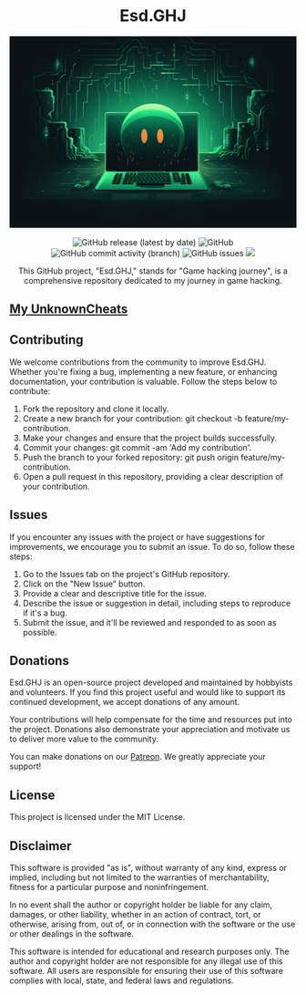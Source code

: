 <h1 align="center">Esd.GHJ</h1>

![](https://github.com/Emilprivate/Esd.GHJ/blob/main/GHJ-Icon-Wide.png)

<p align="center">
  <img src="https://img.shields.io/github/v/release/Emilprivate/Esd.GHJ" alt="GitHub release (latest by date)">
  <img src="https://img.shields.io/github/license/Emilprivate/Esd.GHJ" alt="GitHub">
  <img src="https://img.shields.io/github/commit-activity/t/Emilprivate/Esd.GHJ" alt="GitHub commit activity (branch)">
  <img src="https://img.shields.io/github/issues/Emilprivate/Esd.GHJ" alt="GitHub issues">
  <img src="https://img.shields.io/badge/-c++-black?logo=c%2B%2B&style=social alt="C++20">
</p>

<p align="center">
This GitHub project, "Esd.GHJ," stands for "Game hacking journey", is a comprehensive repository dedicated to my journey in game hacking.
</p>

<p align="center">
  <h2><a href="https://www.unknowncheats.me/forum/members/2173018.html">My UnknownCheats</a></h2>
</p>


## Contributing
We welcome contributions from the community to improve Esd.GHJ. Whether you're fixing a bug, implementing a new feature, or enhancing documentation, your contribution is valuable. Follow the steps below to contribute:

1) Fork the repository and clone it locally.
2) Create a new branch for your contribution: git checkout -b feature/my-contribution.
3) Make your changes and ensure that the project builds successfully.
4) Commit your changes: git commit -am 'Add my contribution'.
5) Push the branch to your forked repository: git push origin feature/my-contribution.
6) Open a pull request in this repository, providing a clear description of your contribution.

## Issues
If you encounter any issues with the project or have suggestions for improvements, we encourage you to submit an issue. To do so, follow these steps:

1) Go to the Issues tab on the project's GitHub repository.
2) Click on the "New Issue" button.
3) Provide a clear and descriptive title for the issue.
4) Describe the issue or suggestion in detail, including steps to reproduce if it's a bug.
5) Submit the issue, and it'll be reviewed and responded to as soon as possible.

## Donations
Esd.GHJ is an open-source project developed and maintained by hobbyists and volunteers. If you find this project useful and would like to support its continued development, we accept donations of any amount.

Your contributions will help compensate for the time and resources put into the project. Donations also demonstrate your appreciation and motivate us to deliver more value to the community.

You can make donations on our [Patreon](https://www.patreon.com/redfane). We greatly appreciate your support!

## License
This project is licensed under the MIT License.

## Disclaimer

This software is provided "as is", without warranty of any kind, express or implied, including but not limited to the warranties of merchantability, fitness for a particular purpose and noninfringement.

In no event shall the author or copyright holder be liable for any claim, damages, or other liability, whether in an action of contract, tort, or otherwise, arising from, out of, or in connection with the software or the use or other dealings in the software.

This software is intended for educational and research purposes only. The author and copyright holder are not responsible for any illegal use of this software. All users are responsible for ensuring their use of this software complies with local, state, and federal laws and regulations.
